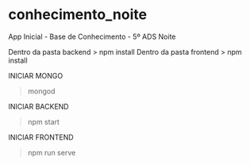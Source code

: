 # conhecimento_noite
App Inicial - Base de Conhecimento - 5º ADS Noite

Dentro da pasta backend > npm install
Dentro da pasta frontend > npm install

INICIAR MONGO
> mongod

INICIAR BACKEND
> npm start

INICIAR FRONTEND
> npm run serve
